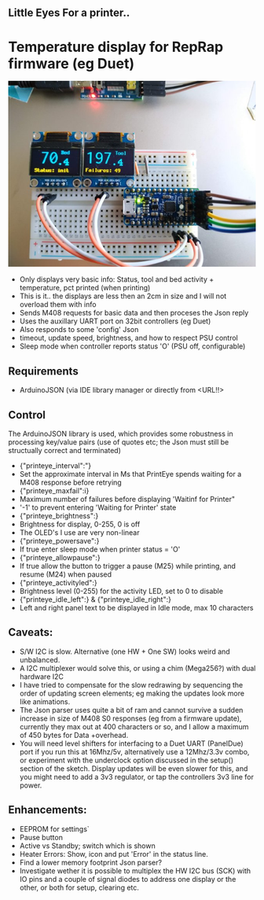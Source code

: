 ## Little Eyes For a printer..
# Temperature display for RepRap firmware (eg Duet)

![Prototype](./images/printeye-prototype.jpg)

* Only displays very basic info: Status, tool and bed activity + temperature, pct printed (when printing)
 * This is it.. the displays are less then an 2cm in size and I will not overload them with info
* Sends M408 requests for basic data and then proceses the Json reply
 * Uses the auxillary UART port on 32bit controllers (eg Duet)
* Also responds to some 'config' Json
 * timeout, update speed, brightness, and how to respect PSU control
* Sleep mode when controller reports status 'O' (PSU off, configurable)

## Requirements 
* ArduinoJSON (via IDE library manager or directly from <URL!!>

## Control
The ArduinoJSON library is used, which provides some robustness in processing key/value pairs (use of quotes etc; the Json must still be structually correct and terminated)
* {"printeye_interval":<integer>"}
 * Set the approximate interval in Ms that PrintEye spends waiting for a M408 response before retrying
* {"printeye_maxfail":i<integer>}
 * Maximum number of failures before displaying 'Waitinf for Printer"
 * '-1' to prevent entering 'Waiting for Printer' state
* {"printeye_brightness":<byte>}
 * Brightness for display, 0-255, 0 is off
 * The OLED's I use are very non-linear
* {"printeye_powersave":<boolean>}
 * If true enter sleep mode when printer status = 'O'
* {"printeye_allowpause":<boolean>}
 * If true allow the button to trigger a pause (M25) while printing, and resume (M24) when paused
* {"printeye_activityled":<byte>}
 * Brightness level (0-255) for the activity LED, set to 0 to disable
* {"printeye_idle_left":<string>} & {"printeye_idle_right":<string>}
 * Left and right panel text to be displayed in Idle mode, max 10 characters

## Caveats:
* S/W I2C is slow. Alternative (one HW + One SW) looks weird and unbalanced.
 * A I2C multiplexer would solve this, or using a chim (Mega256?) with dual hardware I2C
 * I have tried to compensate for the slow redrawing by sequencing the order of updating screen elements; eg making the updates look more like animations.
* The Json parser uses quite a bit of ram and cannot survive a sudden increase in size of M408 S0 responses (eg from a firmware update), currently they max out at 400 characters or so, and I allow a maximum of 450 bytes for Data +overhead.
* You will need level shifters for interfacing to a Duet UART (PanelDue) port if you run this at 16Mhz/5v, alternatively use a 12Mhz/3.3v combo, or experiment with the underclock option discussed in the setup() section of the sketch. Display updates will be even slower for this, and you might need to add a 3v3 regulator, or tap the controllers 3v3 line for power.

## Enhancements: 
* EEPROM for settings`    
* Pause button
* Active vs Standby; switch which is shown
* Heater Errors: Show, icon and put 'Error' in the status line.
* Find a lower memory footprint Json parser?
* Investigate wether it is possible to multiplex the HW I2C bus (SCK) with IO pins and a couple of signal diodes to address one display or the other, or both for setup, clearing etc.
